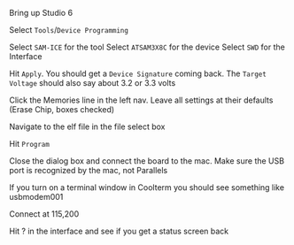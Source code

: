 Bring up Studio 6

Select `Tools`/`Device Programming`

Select `SAM-ICE` for the tool
Select `ATSAM3X8C` for the device
Select `SWD` for the Interface

Hit `Apply`. You should get a `Device Signature` coming back. The `Target Voltage` should also say about 3.2 or 3.3 volts

Click the Memories line in the left nav. Leave all settings at their defaults (Erase Chip, boxes checked)

Navigate to the elf file in the file select box

Hit `Program`

Close the dialog box and connect the board to the mac. Make sure the USB port is recognized by the mac, not Parallels

If you turn on a terminal window in Coolterm you should see something like usbmodem001

Connect at 115,200

Hit ? in the interface and see if you get a status screen back
